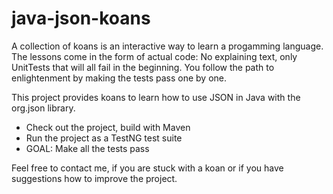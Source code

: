 # java-json-koans
A collection of koans is an interactive way to learn a progamming language.
The lessons come in the form of actual code: No explaining text, only UnitTests that will all fail in the beginning.
You follow the path to enlightenment by making the tests pass one by one.

This project provides koans to learn how to use JSON in Java with the org.json library.

- Check out the project, build with Maven
- Run the project as a TestNG test suite
- GOAL: Make all the tests pass


Feel free to contact me, if you are stuck with a koan or if you have suggestions how to improve the project. 
